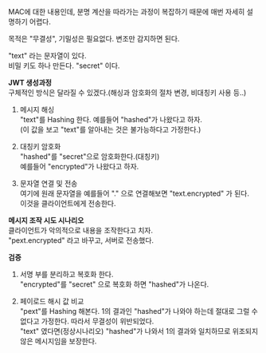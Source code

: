 MAC에 대한 내용인데, 분명 계산을 따라가는 과정이 복잡하기 때문에 매번 자세히 설명하기 어렵다.  

목적은 "무결성", 기밀성은 필요없다. 변조만 감지하면 된다.  


"text" 라는 문자열이 있다.  
비밀 키도 하나 만든다. "secret" 이다.  

**JWT 생성과정**  
구체적인 방식은 달라질 수 있겠다.(해싱과 암호화의 절차 변경, 비대칭키 사용 등..)  

1. 메시지 해싱  
"text"를 Hashing 한다. 예를들어 "hashed"가 나왔다고 하자.  
(이 값을 보고 "text"를 알아내는 것은 불가능하다고 가정한다.)  

2. 대칭키 암호화  
"hashed"를 "secret"으로 암호화한다.(대칭키)  
예를들어 "encrypted"가 나왔다고 하자.  

3. 문자열 연결 및 전송  
여기에 원래 문자열을 예를들어 "." 으로 연결해보면 "text.encrypted" 가 된다.   
이것을 클라이언트에게 전송한다.  

**메시지 조작 시도 시나리오**  
클라이언트가 악의적으로 내용을 조작한다고 치자.  
"pext.encrypted" 라고 바꾸고, 서버로 전송했다.  

**검증**  
1. 서명 부를 분리하고 복호화 한다.  
"encrypted"를 "secret" 으로 복호화 하면 "hashed"가 나온다.  

2. 페이로드 해시 값 비교  
"pext"를 Hashing 해본다. 1의 결과인 "hashed"가 나와야 하는데 절대로 그럴 수 없다고 가정한다. 따라서 무결성이 위반되었다.  
"text" 였다면(정상시나리오) "hashed"가 나와서 1의 결과와 일치하므로 위조되지 않은 메시지임을 보장한다.  



  




